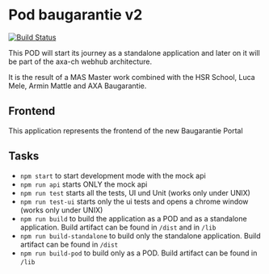 # Pod baugarantie v2

[![Build Status](https://travis-ci.org/axa-ch/pod-baugarantie.svg?branch=develop)](https://travis-ci.org/axa-ch/pod-baugarantie)

This POD will start its journey as a standalone application and later on it will be part of the axa-ch webhub architecture.

It is the result of a MAS Master work combined with the HSR School, Luca Mele, Armin Mattle and AXA Baugarantie.

## Frontend

This application represents the frontend of the new Baugarantie Portal

## Tasks

- `npm start` to start development mode with the mock api
- `npm run api` starts ONLY the mock api
- `npm run test` starts all the tests, UI und Unit (works only under UNIX)
- `npm run test-ui` starts only the ui tests and opens a chrome window (works only under UNIX)
- `npm run build` to build the application as a POD and as a standalone application. Build artifact can be found in `/dist` and in `/lib`
- `npm run build-standalone` to build only the standalone application. Build artifact can be found in `/dist`
- `npm run build-pod` to build only as a POD. Build artifact can be found in `/lib`
